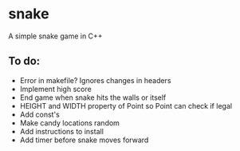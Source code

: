 # snake
A simple snake game in C++

## To do:
- Error in makefile? Ignores changes in headers
- Implement high score
- End game when snake hits the walls or itself
- HEIGHT and WIDTH property of Point so Point can check if legal
- Add const's
- Make candy locations random
- Add instructions to install
- Add timer before snake moves forward
